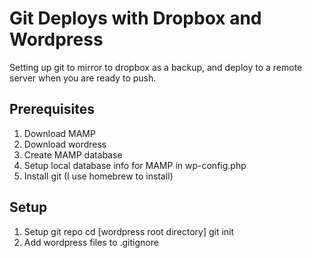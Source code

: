 Git Deploys with Dropbox and Wordpress
======================================

Setting up git to mirror to dropbox as a backup, and deploy to a remote server when you are ready to push.

Prerequisites
--------------
1. Download MAMP
2. Download wordress
3. Create MAMP database
4. Setup local database info for MAMP in wp-config.php
5. Install git (I use homebrew to install)

Setup
--------------
1. Setup git repo
	cd [wordpress root directory]
	git init
2. Add wordpress files to .gitignore
